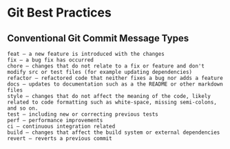 # Git Best Practices


## Conventional Git Commit Message Types


    feat – a new feature is introduced with the changes
    fix – a bug fix has occurred
    chore – changes that do not relate to a fix or feature and don't modify src or test files (for example updating dependencies)
    refactor – refactored code that neither fixes a bug nor adds a feature
    docs – updates to documentation such as a the README or other markdown files
    style – changes that do not affect the meaning of the code, likely related to code formatting such as white-space, missing semi-colons, and so on.
    test – including new or correcting previous tests
    perf – performance improvements
    ci – continuous integration related
    build – changes that affect the build system or external dependencies
    revert – reverts a previous commit

